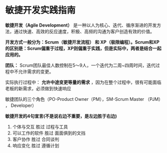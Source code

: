 # 敏捷开发实践指南

**敏捷开发（Agile Development）** 是一种以人为核心、迭代、循序渐进的开发方法，通过快速、高效的反应速度，积极、高频的沟通为客户创造有效的价值。

**开发方式一般分为：Scrum（敏捷开发流程） 和 XP（极限编程）。Scrum和XP的区别是：Scrum偏重于过程，XP则偏重于实践，但是实际中，两者是结合一起应用的。**

**团队：** Scrum团队最佳人数控制在5～9人，一个迭代为二周~四周时间，迭代过程中不允许需求的变更。

实际执行过程中： **允许中途变更等量的需求** ，因为在整个过程中，很有可能面临老板的新需求，必须做到快速响应

敏捷团队的三个角色（PO-Product Owner（PM），SM-Scrum Master （PJM）  ， Developer）

**敏捷开发的4句宣言(不是说右边不重要，是左边胜于右边)**

1. 个体与交互 胜过 过程与工具
2. 可以工作的软件 胜过 面面俱到的文挡
3. 客户协作 胜过 合同谈判
4. 响应变化 胜过 遵循计划
